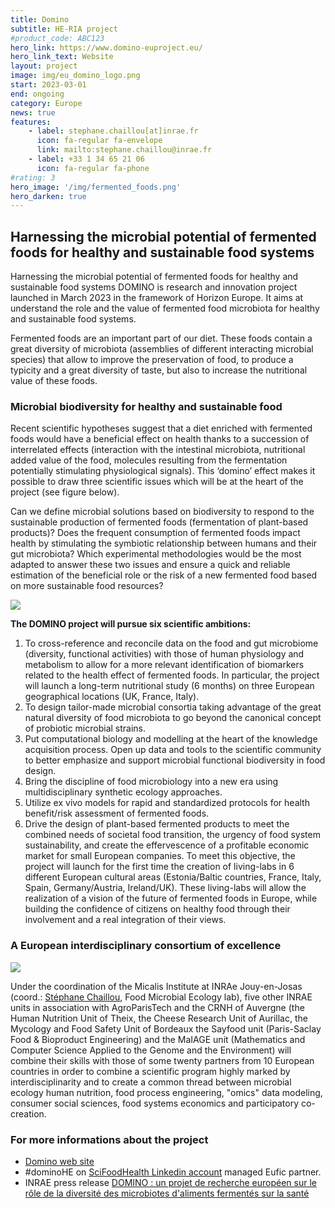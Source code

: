 ```yaml
---
title: Domino
subtitle: HE-RIA project
#product_code: ABC123
hero_link: https://www.domino-euproject.eu/
hero_link_text: Website
layout: project
image: img/eu_domino_logo.png
start: 2023-03-01
end: ongoing
category: Europe
news: true
features:
    - label: stephane.chaillou[at]inrae.fr
      icon: fa-regular fa-envelope
      link: mailto:stephane.chaillou@inrae.fr
    - label: +33 1 34 65 21 06
      icon: fa-regular fa-phone
#rating: 3
hero_image: '/img/fermented_foods.png'
hero_darken: true
---
```


## Harnessing the microbial potential of fermented foods for healthy and sustainable food systems

Harnessing the microbial potential of fermented foods for healthy and sustainable food systems
DOMINO is research and innovation project launched in March 2023 in the framework of Horizon Europe. It aims at understand the role and the value of fermented food microbiota for healthy and sustainable food systems.

Fermented foods are an important part of our diet. These foods contain a great diversity of microbiota (assemblies of different interacting microbial species) that allow to improve the preservation of food, to produce a typicity and a great diversity of taste, but also to increase the nutritional value of these foods.

### Microbial biodiversity for healthy and sustainable food

Recent scientific hypotheses suggest that a diet enriched with fermented foods would have a beneficial effect on health thanks to a succession of interrelated effects (interaction with the intestinal microbiota, nutritional added value of the food, molecules resulting from the fermentation potentially stimulating physiological signals). This ‘domino’ effect makes it possible to draw three scientific issues which will be at the heart of the project (see figure below). 

Can we define microbial solutions based on biodiversity to respond to the sustainable production of fermented foods (fermentation of plant-based products)? Does the frequent consumption of fermented foods impact health by stimulating the symbiotic relationship between humans and their gut microbiota? Which experimental methodologies would be the most adapted to answer these two issues and ensure a quick and reliable estimation of the beneficial role or the risk of a new fermented food based on more sustainable food resources? 

![]({{site.baseurl}}/img/domino_research_questions.png)
 
**The DOMINO project will pursue six scientific ambitions:**

1. To cross-reference and reconcile data on the food and gut microbiome (diversity, functional activities) with those of human physiology and metabolism to allow for a more relevant identification of biomarkers related to the health effect of fermented foods. In particular, the project will launch a long-term nutritional study (6 months) on three European geographical locations (UK, France, Italy).
2. To design tailor-made microbial consortia taking advantage of the great natural diversity of food microbiota to go beyond the canonical concept of probiotic microbial strains.
3. Put computational biology and modelling at the heart of the knowledge acquisition process. Open up data and tools to the scientific community to better emphasize and support microbial functional biodiversity in food design.
4. Bring the discipline of food microbiology into a new era using multidisciplinary synthetic ecology approaches.
5. Utilize ex vivo models for rapid and standardized protocols for health benefit/risk assessment of fermented foods.
6. Drive the design of plant-based fermented products to meet the combined needs of societal food transition, the urgency of food system sustainability, and create the effervescence of a profitable economic market for small European companies. To meet this objective, the project will launch for the first time the creation of living-labs in 6 different European cultural areas (Estonia/Baltic countries, France, Italy, Spain, Germany/Austria, Ireland/UK). These living-labs will allow the realization of a vision of the future of fermented foods in Europe, while building the confidence of citizens on healthy food through their involvement and a real integration of their views.

### A European interdisciplinary consortium of excellence 

![]({{site.baseurl}}/img/domino_eu_partners.png)
 
Under the coordination of the Micalis Institute at INRAe Jouy-en-Josas (coord.: [Stéphane Chaillou](/team/stephane-chaillou/), Food Microbial Ecology lab), five other INRAE units in association with AgroParisTech and the CRNH of Auvergne (the Human Nutrition Unit of Theix, the Cheese Research Unit of Aurillac, the Mycology and Food Safety Unit of Bordeaux the Sayfood unit (Paris-Saclay Food & Bioproduct Engineering) and the MaIAGE unit (Mathematics and Computer Science Applied to the Genome and the Environment) will combine their skills with those of some twenty partners from 10 European countries in order to combine a scientific program highly marked by interdisciplinarity and to create a common thread between microbial ecology human nutrition, food process engineering, "omics" data modeling, consumer social sciences, food systems economics and participatory co-creation.


### For more informations about the project

- [Domino web site](https://www.domino-euproject.eu/)
- #dominoHE on [SciFoodHealth Linkedin account](https://www.linkedin.com/posts/scifoodhealth_fermentedfoods-fermentation-horizoneu-activity-7047176403892514816-hrHX) managed Eufic partner.
- INRAE press release [DOMINO : un projet de recherche européen sur le rôle de la diversité des microbiotes d'aliments fermentés sur la santé](https://www.inrae.fr/actualites/domino-projet-recherche-europeen-role-diversite-microbiotes-daliments-fermentes-sante)






